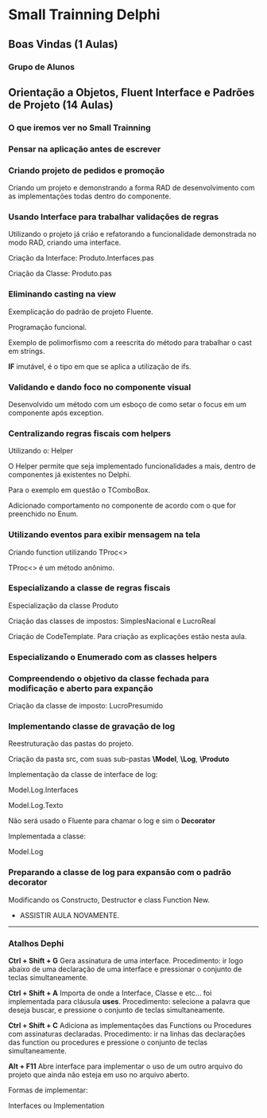 # Small Trainning Delphi

## Boas Vindas (1 Aulas)

### Grupo de Alunos

## Orientação a Objetos, Fluent Interface e Padrões de Projeto (14 Aulas)

### O que iremos ver no Small Trainning

### Pensar na aplicação antes de escrever

### Criando projeto de pedidos e promoção

  Criando um projeto e demonstrando a forma RAD de desenvolvimento com as implementações todas dentro do componente.

### Usando Interface para trabalhar validações de regras

  Utilizando o projeto já criáo e refatorando a funcionalidade demonstrada no modo RAD, criando uma interface.
  
  Criação da Interface: Produto.Interfaces.pas
  
  Criação da Classe: Produto.pas

### Eliminando casting na view

  Exemplicação do padrão de projeto Fluente.

  Programação funcional.

  Exemplo de polimorfismo com a reescrita do método para trabalhar o cast em strings.

  **IF** imutável, é o tipo em que se aplica a utilização de ifs.


### Validando e dando foco no componente visual

  Desenvolvido um método com um esboço de como setar o focus em um componente após exception.

### Centralizando regras fiscais com helpers

  Utilizando o: Helper

  O Helper permite que seja implementado funcionalidades a mais, dentro de componentes já existentes no Delphi. 
  
  Para o exemplo em questão o TComboBox.

  Adicionado comportamento no componente de acordo com o que for preenchido no Enum.

### Utilizando eventos para exibir mensagem na tela

  Criando function utilizando TProc<>

  TProc<> é um método anônimo.

### Especializando a classe de regras fiscais

  Especialização da classe Produto

  Criação das classes de impostos:
  SimplesNacional e LucroReal

  Criação de CodeTemplate. Para criação as explicações estão nesta aula. 

### Especializando o Enumerado com as classes helpers

### Compreendendo o objetivo da classe fechada para modificação e aberto para expanção

  Criação da classe de imposto:
  LucroPresumido

### Implementando classe de gravação de log

  Reestruturação das pastas do projeto.

  Criação da pasta src, com suas sub-pastas **\Model**, **\Log**, **\Produto**

  Implementação da classe de interface de log: 
  
  Model.Log.Interfaces

  Model.Log.Texto

  Não será usado o Fluente para chamar o log e sim o **Decorator**

  Implementada a classe:

  Model.Log

### Preparando a classe de log para expansão com o padrão decorator

  Modificando os Constructo, Destructor e class Function New.

- ASSISTIR AULA NOVAMENTE.

---

### Atalhos Dephi

  **Ctrl + Shift + G** Gera assinatura de uma interface. Procedimento: ir logo abaixo de uma declaração de uma interface e pressionar o conjunto de teclas simultaneamente.

  **Ctrl + Shift + A** Importa de onde a Interface, Classe e etc... foi implementada para cláusula **uses**. Procedimento: selecione a palavra que deseja buscar, e pressione o conjunto de teclas simultaneamente.

  **Ctrl + Shift + C** Adiciona as implementações das  Functions ou Procedures com assinaturas declaradas. Procedimento: ir na linhas das declarações das function ou procedures e pressione o conjunto de teclas simultaneamente.

  **Alt + F11**  Abre interface para implementar o uso de um outro arquivo do projeto que ainda não esteja em uso no arquivo aberto.

  Formas de implementar:

  Interfaces ou Implementation